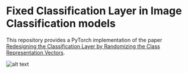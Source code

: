 # Fixed Classification Layer in Image Classification models

This repository provides a PyTorch implementation of the paper [Redesigning the Classification Layer by Randomizing the Class Representation Vectors](https://arxiv.org/abs/2011.08704).

![alt text](https://github.com/MLSpeech/FixedClassificationLayer/edit/main/fixed_layer.png "")
